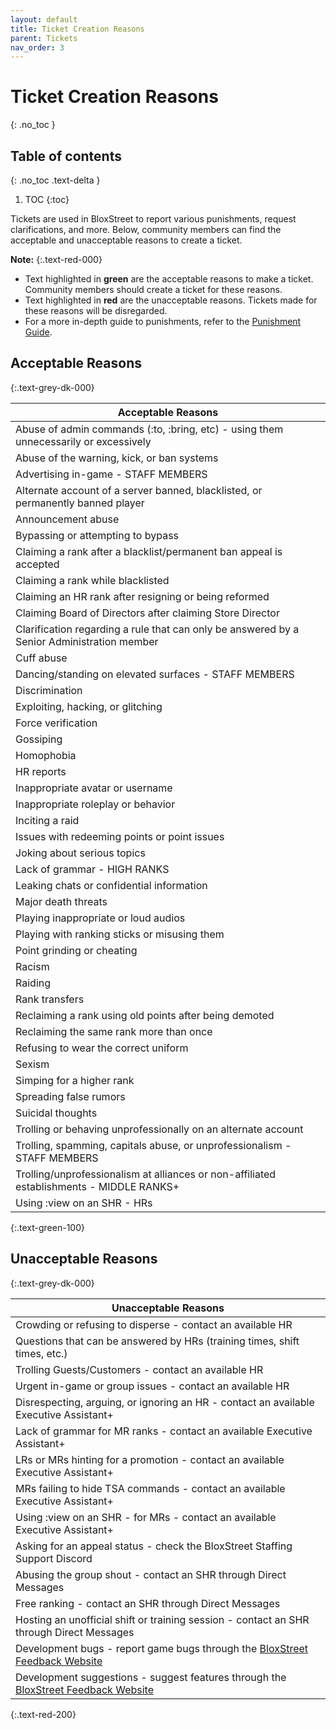 ```yaml
---
layout: default
title: Ticket Creation Reasons
parent: Tickets
nav_order: 3
---
```


# Ticket Creation Reasons
{: .no_toc }

## Table of contents
{: .no_toc .text-delta }

1. TOC
{:toc}

Tickets are used in BloxStreet to report various punishments, request clarifications, and more. Below, community members can find the acceptable and unacceptable reasons to create a ticket.

**Note:**
{:.text-red-000} 
- Text highlighted in **green** are the acceptable reasons to make a ticket. Community members should create a ticket for these reasons.
- Text highlighted in **red** are the unacceptable reasons. Tickets made for these reasons will be disregarded.
- For a more in-depth guide to punishments, refer to the [Punishment Guide](https://support.bloxstreet.store/guides/punishment-guide.html).

## Acceptable Reasons
{:.text-grey-dk-000}

| Acceptable Reasons | 
| ------ | 
| Abuse of admin commands (:to, :bring, etc) - using them unnecessarily or excessively | 
| Abuse of the warning, kick, or ban systems | 
| Advertising in-game - STAFF MEMBERS |
| Alternate account of a server banned, blacklisted, or permanently banned player |
| Announcement abuse | 
| Bypassing or attempting to bypass | 
| Claiming a rank after a blacklist/permanent ban appeal is accepted |
| Claiming a rank while blacklisted |
| Claiming an HR rank after resigning or being reformed |
| Claiming Board of Directors after claiming Store Director |
| Clarification regarding a rule that can only be answered by a Senior Administration member |
| Cuff abuse | 
| Dancing/standing on elevated surfaces - STAFF MEMBERS | 
| Discrimination |
| Exploiting, hacking, or glitching | 
| Force verification |
| Gossiping |
| Homophobia |
| HR reports |
| Inappropriate avatar or username | 
| Inappropriate roleplay or behavior | 
| Inciting a raid |
| Issues with redeeming points or point issues |
| Joking about serious topics | 
| Lack of grammar - HIGH RANKS | 
| Leaking chats or confidential information |
| Major death threats | 
| Playing inappropriate or loud audios | 
| Playing with ranking sticks or misusing them | 
| Point grinding or cheating |
| Racism |
| Raiding |
| Rank transfers | 
| Reclaiming a rank using old points after being demoted |
| Reclaiming the same rank more than once |
| Refusing to wear the correct uniform |
| Sexism |
| Simping for a higher rank | 
| Spreading false rumors | 
| Suicidal thoughts |
| Trolling or behaving unprofessionally on an alternate account |
| Trolling, spamming, capitals abuse, or unprofessionalism - STAFF MEMBERS |
| Trolling/unprofessionalism at alliances or non-affiliated establishments - MIDDLE RANKS+ | 
| Using :view on an SHR - HRs |
{:.text-green-100} 

## Unacceptable Reasons 
{:.text-grey-dk-000}

| Unacceptable Reasons | 
| ------ |
| Crowding or refusing to disperse - contact an available HR |
| Questions that can be answered by HRs (training times, shift times, etc.) | 
| Trolling Guests/Customers - contact an available HR |
| Urgent in-game or group issues - contact an available HR | 
| Disrespecting, arguing, or ignoring an HR - contact an available Executive Assistant+ |
| Lack of grammar for MR ranks - contact an available Executive Assistant+ | 
| LRs or MRs hinting for a promotion - contact an available Executive Assistant+ | 
| MRs failing to hide TSA commands - contact an available Executive Assistant+ | 
| Using :view on an SHR - for MRs - contact an available Executive Assistant+ |
| Asking for an appeal status - check the BloxStreet Staffing Support Discord | 
| Abusing the group shout - contact an SHR through Direct Messages |
| Free ranking - contact an SHR through Direct Messages |
| Hosting an unofficial shift or training session - contact an SHR through Direct Messages |
| Development bugs - report game bugs through the [BloxStreet Feedback Website](https://feedback.bloxstreet.store/) |
| Development suggestions - suggest features through the [BloxStreet Feedback Website](https://feedback.bloxstreet.store/) |
{:.text-red-200} 
